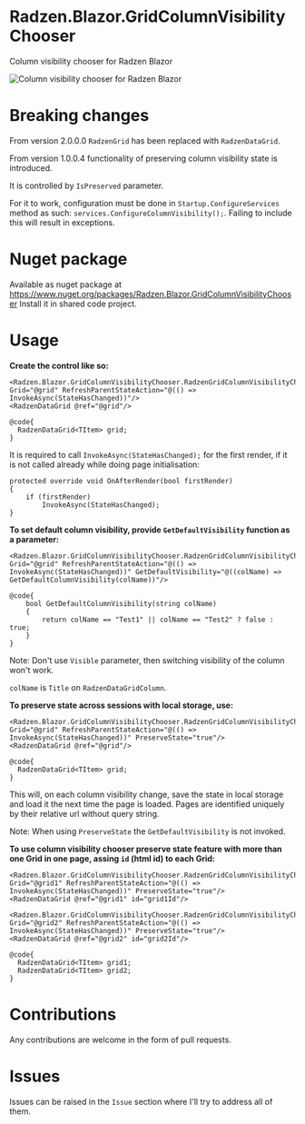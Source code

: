 # Radzen.Blazor.GridColumnVisibilityChooser
Column visibility chooser for Radzen Blazor

![Column visibility chooser for Radzen Blazor](https://user-images.githubusercontent.com/30466254/137726924-d586dc4d-ba20-41c4-86aa-016bc3a22528.png)

# Breaking changes

From version 2.0.0.0 `RadzenGrid` has been replaced with `RadzenDataGrid`.

From version 1.0.0.4 functionality of preserving column visibility state is introduced.

It is controlled by `IsPreserved` parameter. 

For it to work, configuration must be done in `Startup.ConfigureServices` method as such: `services.ConfigureColumnVisibility();`. Failing to include this will result in exceptions.

# Nuget package
Available as nuget package at https://www.nuget.org/packages/Radzen.Blazor.GridColumnVisibilityChooser
Install it in shared code project.

# Usage

**Create the control like so:**

    <Radzen.Blazor.GridColumnVisibilityChooser.RadzenGridColumnVisibilityChooser Grid="@grid" RefreshParentStateAction="@(() => InvokeAsync(StateHasChanged))"/>
    <RadzenDataGrid @ref="@grid"/>

    @code{
      RadzenDataGrid<TItem> grid;
    }

It is required to call `InvokeAsync(StateHasChanged);` for the first render, if it is not called already while doing page initialisation:

```
protected override void OnAfterRender(bool firstRender)
{
    if (firstRender)
        InvokeAsync(StateHasChanged);
}
```

**To set default column visibility, provide `GetDefaultVisibility` function as a parameter:**

    <Radzen.Blazor.GridColumnVisibilityChooser.RadzenGridColumnVisibilityChooser Grid="@grid" RefreshParentStateAction="@(() => InvokeAsync(StateHasChanged))" GetDefaultVisibility="@((colName) => GetDefaultColumnVisibility(colName))"/>
    
    @code{
        bool GetDefaultColumnVisibility(string colName)
        {
            return colName == "Test1" || colName == "Test2" ? false : true;
        }
    }
    
Note: Don't use `Visible` parameter, then switching visibility of the column won't work.

`colName` is `Title` on `RadzenDataGridColumn`.

**To preserve state across sessions with local storage, use:**

    <Radzen.Blazor.GridColumnVisibilityChooser.RadzenGridColumnVisibilityChooser Grid="@grid" RefreshParentStateAction="@(() => InvokeAsync(StateHasChanged))" PreserveState="true"/>
    <RadzenDataGrid @ref="@grid"/>

    @code{
      RadzenDataGrid<TItem> grid;
    }
 
This will, on each column visibility change, save the state in local storage and load it the next time the page is loaded. Pages are identified uniquely by their relative url without query string.

Note: When using `PreserveState` the `GetDefaultVisibility` is not invoked.

**To use column visibility chooser preserve state feature with more than one Grid in one page, assing `id` (html id) to each Grid:**

```
<Radzen.Blazor.GridColumnVisibilityChooser.RadzenGridColumnVisibilityChooser Grid="@grid1" RefreshParentStateAction="@(() => InvokeAsync(StateHasChanged))" PreserveState="true"/>
<RadzenDataGrid @ref="@grid1" id="grid1Id"/>

<Radzen.Blazor.GridColumnVisibilityChooser.RadzenGridColumnVisibilityChooser Grid="@grid2" RefreshParentStateAction="@(() => InvokeAsync(StateHasChanged))" PreserveState="true"/>
<RadzenDataGrid @ref="@grid2" id="grid2Id"/>

@code{
  RadzenDataGrid<TItem> grid1;
  RadzenDataGrid<TItem> grid2;
}
```

# Contributions

Any contributions are welcome in the form of pull requests.

# Issues

Issues can be raised in the `Issue` section where I'll try to address all of them.
